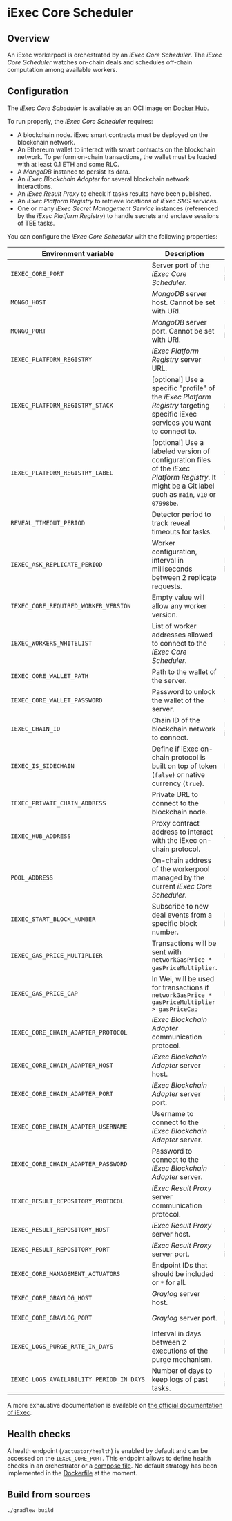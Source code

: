 # iExec Core Scheduler

## Overview

An iExec workerpool is orchestrated by an _iExec Core Scheduler_. The _iExec Core Scheduler_ watches on-chain deals and schedules off-chain computation among available workers.

## Configuration

The _iExec Core Scheduler_ is available as an OCI image on [Docker Hub](https://hub.docker.com/r/iexechub/iexec-core/tags).

To run properly, the _iExec Core Scheduler_ requires:
* A blockchain node. iExec smart contracts must be deployed on the blockchain network.
* An Ethereum wallet to interact with smart contracts on the blockchain network. To perform on-chain transactions, the wallet must be loaded with at least 0.1 ETH and some RLC.
* A _MongoDB_ instance to persist its data.
* An _iExec Blockchain Adapter_ for several blockchain network interactions.
* An _iExec Result Proxy_ to check if tasks results have been published.
* An _iExec Platform Registry_ to retrieve locations of _iExec SMS_ services.
* One or many _iExec Secret Management Service_ instances (referenced by the _iExec Platform Registry_) to handle secrets and enclave sessions of TEE tasks.

You can configure the _iExec Core Scheduler_ with the following properties:

| Environment variable | Description | Type | Default value |
| --- | --- | --- | --- |
| `IEXEC_CORE_PORT` | Server port of the _iExec Core Scheduler_. | Positive integer | `13000` |
| `MONGO_HOST` | _MongoDB_ server host. Cannot be set with URI. | String | `localhost` |
| `MONGO_PORT` | _MongoDB_ server port. Cannot be set with URI. | Positive integer | `13002` |
| `IEXEC_PLATFORM_REGISTRY` | _iExec Platform Registry_ server URL. | URL | none |
| `IEXEC_PLATFORM_REGISTRY_STACK` | [optional] Use a specific "profile" of the _iExec Platform Registry_ targeting specific iExec services you want to connect to. | String | none |
| `IEXEC_PLATFORM_REGISTRY_LABEL` | [optional] Use a labeled version of configuration files of the _iExec Platform Registry_. It might be a Git label such as `main`, `v10` or `07998be`. | String | none |
| `REVEAL_TIMEOUT_PERIOD` | Detector period to track reveal timeouts for tasks. | Positive integer | `120000` |
| `IEXEC_ASK_REPLICATE_PERIOD` | Worker configuration, interval in milliseconds between 2 replicate requests. | Positive integer | `5000` |
| `IEXEC_CORE_REQUIRED_WORKER_VERSION` | Empty value will allow any worker version. | String | |
| `IEXEC_WORKERS_WHITELIST` | List of worker addresses allowed to connect to the _iExec Core Scheduler_. | String | |
| `IEXEC_CORE_WALLET_PATH` | Path to the wallet of the server. | String | `./src/main/resources/wallet/encrypted-wallet_scheduler.json` |
| `IEXEC_CORE_WALLET_PASSWORD` | Password to unlock the wallet of the server. | String | `whatever` |
| `IEXEC_CHAIN_ID` | Chain ID of the blockchain network to connect. | Positive integer | `17` |
| `IEXEC_IS_SIDECHAIN` | Define if iExec on-chain protocol is built on top of token (`false`) or native currency (`true`). | Boolean | `false` |
| `IEXEC_PRIVATE_CHAIN_ADDRESS` | Private URL to connect to the blockchain node. | URL | `http://localhost:8545` |
| `IEXEC_HUB_ADDRESS` | Proxy contract address to interact with the iExec on-chain protocol. | String | `0xBF6B2B07e47326B7c8bfCb4A5460bef9f0Fd2002` |
| `POOL_ADDRESS` | On-chain address of the workerpool managed by the current _iExec Core Scheduler_. | String | `0x365E7BABAa85eC61Dffe5b520763062e6C29dA27` |
| `IEXEC_START_BLOCK_NUMBER` | Subscribe to new deal events from a specific block number. | Positive integer | `0` |
| `IEXEC_GAS_PRICE_MULTIPLIER` | Transactions will be sent with `networkGasPrice * gasPriceMultiplier`. | Float | `1.0` |
| `IEXEC_GAS_PRICE_CAP` | In Wei, will be used for transactions if `networkGasPrice * gasPriceMultiplier > gasPriceCap` | Integer | `22000000000` |
| `IEXEC_CORE_CHAIN_ADAPTER_PROTOCOL` | _iExec Blockchain Adapter_ communication protocol. | String | `http` |
| `IEXEC_CORE_CHAIN_ADAPTER_HOST` | _iExec Blockchain Adapter_ server host. | String | `blockchain-adapter` |
| `IEXEC_CORE_CHAIN_ADAPTER_PORT` | _iExec Blockchain Adapter_ server port. | Positive integer | `13010` |
| `IEXEC_CORE_CHAIN_ADAPTER_USERNAME` | Username to connect to the _iExec Blockchain Adapter_ server. | String | `admin` |
| `IEXEC_CORE_CHAIN_ADAPTER_PASSWORD` | Password to connect to the _iExec Blockchain Adapter_ server. | String | `whatever` |
| `IEXEC_RESULT_REPOSITORY_PROTOCOL` | _iExec Result Proxy_ server communication protocol. | String | `http` |
| `IEXEC_RESULT_REPOSITORY_HOST` | _iExec Result Proxy_ server host. | String | `localhost` |
| `IEXEC_RESULT_REPOSITORY_PORT` | _iExec Result Proxy_ server port. | Positive integer | `13200` |
| `IEXEC_CORE_MANAGEMENT_ACTUATORS` | Endpoint IDs that should be included or `*` for all. | String | `health, info` |
| `IEXEC_CORE_GRAYLOG_HOST` | _Graylog_ server host. | String | `localhost` |
| `IEXEC_CORE_GRAYLOG_PORT` | _Graylog_ server port. | Positive integer | `12201` |
| `IEXEC_LOGS_PURGE_RATE_IN_DAYS` | Interval in days between 2 executions of the purge mechanism. | Positive integer | `1` |
| `IEXEC_LOGS_AVAILABILITY_PERIOD_IN_DAYS` | Number of days to keep logs of past tasks. | Positive integer | `3` |

A more exhaustive documentation is available on [the official documentation of iExec](https://docs.iex.ec/).

## Health checks

A health endpoint (`/actuator/health`) is enabled by default and can be accessed on the `IEXEC_CORE_PORT`.
This endpoint allows to define health checks in an orchestrator or a [compose file](https://github.com/compose-spec/compose-spec/blob/master/spec.md#healthcheck).
No default strategy has been implemented in the [Dockerfile](Dockerfile) at the moment.

## Build from sources

```
./gradlew build
```
